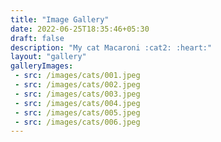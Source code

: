 ```yaml
---
title: "Image Gallery"
date: 2022-06-25T18:35:46+05:30
draft: false
description: "My cat Macaroni :cat2: :heart:"
layout: "gallery"
galleryImages:
 - src: /images/cats/001.jpeg
 - src: /images/cats/002.jpeg
 - src: /images/cats/003.jpeg
 - src: /images/cats/004.jpeg
 - src: /images/cats/005.jpeg
 - src: /images/cats/006.jpeg
---
```

